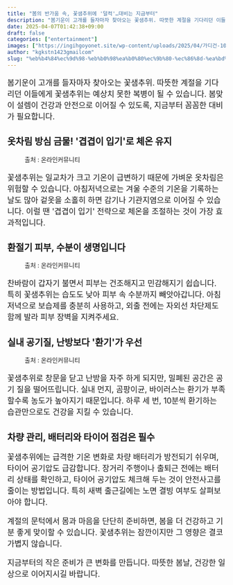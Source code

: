 ```yaml
---
title: "봄의 반가움 속, 꽃샘추위에 '덜컥'…대비는 지금부터"
description: "봄기운이 고개를 들자마자 찾아오는 꽃샘추위. 따뜻한 계절을 기다리던 이들에게 꽃샘추위는 예상치 못한 복병이 될 수 있습니다. 봄맞이 설렘이 건강과 안전으로 이어질 수 있도록, 지금부터 꼼꼼한 대비가 필요합니다."
date: 2025-04-07T01:42:38+09:00
draft: false
categories: ["entertainment"]
images: ["https://ingihgoyonet.site/wp-content/uploads/2025/04/가디건-1024x683.jpg", "https://ingihgoyonet.site/wp-content/uploads/2025/04/수분관리-683x1024.jpg", "https://ingihgoyonet.site/wp-content/uploads/2025/04/환기-2-1024x537.jpg"]
author: "kgkstn1423gmailcom"
slug: "%eb%b4%84%ec%9d%98-%eb%b0%98%ea%b0%80%ec%9b%80-%ec%86%8d-%ea%bd%83%ec%83%98%ec%b6%94%ec%9c%84%ec%97%90-%eb%8d%9c%ec%bb%a5%eb%8c%80%eb%b9%84%eb%8a%94-%ec%a7%80%ea%b8%88%eb%b6%80%ed%84%b0"
---
```


<p style="font-size:18px">봄기운이 고개를 들자마자 찾아오는 꽃샘추위. 따뜻한 계절을 기다리던 이들에게 꽃샘추위는 예상치 못한 복병이 될 수 있습니다. 봄맞이 설렘이 건강과 안전으로 이어질 수 있도록, 지금부터 꼼꼼한 대비가 필요합니다.</p> <h2 >옷차림 방심 금물! '겹겹이 입기'로 체온 유지</h2> <figure ><img src="https://ingihgoyonet.site/wp-content/uploads/2025/04/가디건-1024x683.jpg" alt="" style="aspect-ratio:16/9;object-fit:cover"/><figcaption >출처 : 온라인커뮤니티</figcaption></figure> <p style="font-size:18px">꽃샘추위는 일교차가 크고 기온이 급변하기 때문에 가벼운 옷차림은 위험할 수 있습니다. 아침저녁으로는 겨울 수준의 기온을 기록하는 날도 많아 겉옷을 소홀히 하면 감기나 기관지염으로 이어질 수 있습니다. 이럴 땐 '겹겹이 입기' 전략으로 체온을 조절하는 것이 가장 효과적입니다.</p> <h2 >환절기 피부, 수분이 생명입니다</h2> <figure ><img src="https://ingihgoyonet.site/wp-content/uploads/2025/04/수분관리-683x1024.jpg" alt="" style="aspect-ratio:16/9;object-fit:cover"/><figcaption >출처 : 온라인커뮤니티</figcaption></figure> <p style="font-size:18px">찬바람이 갑자기 불면서 피부는 건조해지고 민감해지기 쉽습니다. 특히 꽃샘추위는 습도도 낮아 피부 속 수분까지 빼앗아갑니다. 아침저녁으로 보습제를 충분히 사용하고, 외출 전에는 자외선 차단제도 함께 발라 피부 장벽을 지켜주세요.</p> <h2 >실내 공기질, 난방보다 '환기'가 우선</h2> <figure ><img src="https://ingihgoyonet.site/wp-content/uploads/2025/04/환기-2-1024x537.jpg" alt="" style="aspect-ratio:16/9;object-fit:cover"/><figcaption >출처 : 온라인커뮤니티</figcaption></figure> <p style="font-size:18px">꽃샘추위로 창문을 닫고 난방을 자주 하게 되지만, 밀폐된 공간은 공기 질을 떨어뜨립니다. 실내 먼지, 곰팡이균, 바이러스는 환기가 부족할수록 농도가 높아지기 때문입니다. 하루 세 번, 10분씩 환기하는 습관만으로도 건강을 지킬 수 있습니다.</p> <h2 >차량 관리, 배터리와 타이어 점검은 필수</h2> <p style="font-size:18px">꽃샘추위에는 급격한 기온 변화로 차량 배터리가 방전되기 쉬우며, 타이어 공기압도 급감합니다. 장거리 주행이나 출퇴근 전에는 배터리 상태를 확인하고, 타이어 공기압도 체크해 두는 것이 안전사고를 줄이는 방법입니다. 특히 새벽 출근길에는 노면 결빙 여부도 살펴보아야 합니다.</p> <p style="font-size:18px">계절의 문턱에서 몸과 마음을 단단히 준비하면, 봄을 더 건강하고 기분 좋게 맞이할 수 있습니다. 꽃샘추위는 잠깐이지만 그 영향은 결코 가볍지 않습니다.</p> <p style="font-size:18px">지금부터의 작은 준비가 큰 변화를 만듭니다. 따뜻한 봄날, 건강한 일상으로 이어지시길 바랍니다.</p>